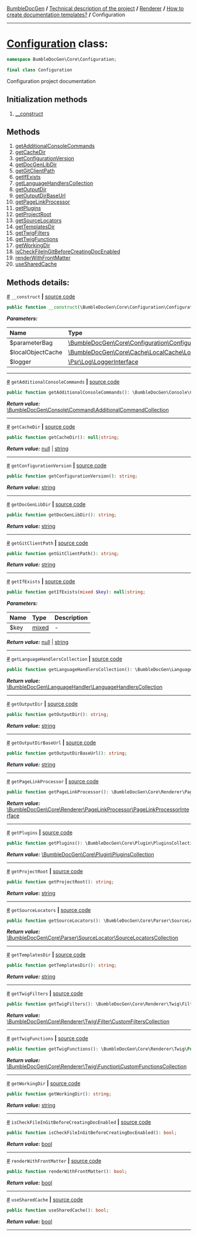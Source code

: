 [BumbleDocGen](/docs/README.md) **/**
[Technical description of the project](/docs/tech/readme.md) **/**
[Renderer](/docs/tech/03_renderer/readme.md) **/**
[How to create documentation templates?](/docs/tech/03_renderer/01_howToCreateTemplates/readme.md) **/**
Configuration

---


# [Configuration](https://github.com/bumble-tech/bumble-doc-gen/blob/master/src/Core/Configuration/Configuration.php#L30) class:

```php
namespace BumbleDocGen\Core\Configuration;

final class Configuration
```
Configuration project documentation

## Initialization methods

1. [__construct](#m-construct) 
## Methods

1. [getAdditionalConsoleCommands](#mgetadditionalconsolecommands) 
1. [getCacheDir](#mgetcachedir) 
1. [getConfigurationVersion](#mgetconfigurationversion) 
1. [getDocGenLibDir](#mgetdocgenlibdir) 
1. [getGitClientPath](#mgetgitclientpath) 
1. [getIfExists](#mgetifexists) 
1. [getLanguageHandlersCollection](#mgetlanguagehandlerscollection) 
1. [getOutputDir](#mgetoutputdir) 
1. [getOutputDirBaseUrl](#mgetoutputdirbaseurl) 
1. [getPageLinkProcessor](#mgetpagelinkprocessor) 
1. [getPlugins](#mgetplugins) 
1. [getProjectRoot](#mgetprojectroot) 
1. [getSourceLocators](#mgetsourcelocators) 
1. [getTemplatesDir](#mgettemplatesdir) 
1. [getTwigFilters](#mgettwigfilters) 
1. [getTwigFunctions](#mgettwigfunctions) 
1. [getWorkingDir](#mgetworkingdir) 
1. [isCheckFileInGitBeforeCreatingDocEnabled](#mischeckfileingitbeforecreatingdocenabled) 
1. [renderWithFrontMatter](#mrenderwithfrontmatter) 
1. [useSharedCache](#musesharedcache) 

## Methods details:

<a name="m-construct" href="#m-construct">#</a> `__construct`  **|** [source code](https://github.com/bumble-tech/bumble-doc-gen/blob/master/src/Core/Configuration/Configuration.php#L34)
```php
public function __construct(\BumbleDocGen\Core\Configuration\ConfigurationParameterBag $parameterBag, \BumbleDocGen\Core\Cache\LocalCache\LocalObjectCache $localObjectCache, \Psr\Log\LoggerInterface $logger);
```

***Parameters:***

| Name | Type | Description |
|:-|:-|:-|
$parameterBag | [\BumbleDocGen\Core\Configuration\ConfigurationParameterBag](https://github.com/bumble-tech/bumble-doc-gen/blob/master/src/Core/Configuration/ConfigurationParameterBag.php) | - |
$localObjectCache | [\BumbleDocGen\Core\Cache\LocalCache\LocalObjectCache](https://github.com/bumble-tech/bumble-doc-gen/blob/master/src/Core/Cache/LocalCache/LocalObjectCache.php) | - |
$logger | [\Psr\Log\LoggerInterface](https://github.com/php-fig/log/blob/master/src/LoggerInterface.php) | - |

---

<a name="mgetadditionalconsolecommands" href="#mgetadditionalconsolecommands">#</a> `getAdditionalConsoleCommands`  **|** [source code](https://github.com/bumble-tech/bumble-doc-gen/blob/master/src/Core/Configuration/Configuration.php#L377)
```php
public function getAdditionalConsoleCommands(): \BumbleDocGen\Console\Command\AdditionalCommandCollection;
```

***Return value:*** [\BumbleDocGen\Console\Command\AdditionalCommandCollection](https://github.com/bumble-tech/bumble-doc-gen/blob/master/src/Console/Command/AdditionalCommandCollection.php)

---

<a name="mgetcachedir" href="#mgetcachedir">#</a> `getCacheDir`  **|** [source code](https://github.com/bumble-tech/bumble-doc-gen/blob/master/src/Core/Configuration/Configuration.php#L205)
```php
public function getCacheDir(): null|string;
```

***Return value:*** [null](https://www.php.net/manual/en/language.types.null.php) | [string](https://www.php.net/manual/en/language.types.string.php)

---

<a name="mgetconfigurationversion" href="#mgetconfigurationversion">#</a> `getConfigurationVersion`  **|** [source code](https://github.com/bumble-tech/bumble-doc-gen/blob/master/src/Core/Configuration/Configuration.php#L42)
```php
public function getConfigurationVersion(): string;
```

***Return value:*** [string](https://www.php.net/manual/en/language.types.string.php)

---

<a name="mgetdocgenlibdir" href="#mgetdocgenlibdir">#</a> `getDocGenLibDir`  **|** [source code](https://github.com/bumble-tech/bumble-doc-gen/blob/master/src/Core/Configuration/Configuration.php#L367)
```php
public function getDocGenLibDir(): string;
```

***Return value:*** [string](https://www.php.net/manual/en/language.types.string.php)

---

<a name="mgetgitclientpath" href="#mgetgitclientpath">#</a> `getGitClientPath`  **|** [source code](https://github.com/bumble-tech/bumble-doc-gen/blob/master/src/Core/Configuration/Configuration.php#L256)
```php
public function getGitClientPath(): string;
```

***Return value:*** [string](https://www.php.net/manual/en/language.types.string.php)

---

<a name="mgetifexists" href="#mgetifexists">#</a> `getIfExists`  **|** [source code](https://github.com/bumble-tech/bumble-doc-gen/blob/master/src/Core/Configuration/Configuration.php#L395)
```php
public function getIfExists(mixed $key): null|string;
```

***Parameters:***

| Name | Type | Description |
|:-|:-|:-|
$key | [mixed](https://www.php.net/manual/en/language.types.mixed.php) | - |

***Return value:*** [null](https://www.php.net/manual/en/language.types.null.php) | [string](https://www.php.net/manual/en/language.types.string.php)

---

<a name="mgetlanguagehandlerscollection" href="#mgetlanguagehandlerscollection">#</a> `getLanguageHandlersCollection`  **|** [source code](https://github.com/bumble-tech/bumble-doc-gen/blob/master/src/Core/Configuration/Configuration.php#L166)
```php
public function getLanguageHandlersCollection(): \BumbleDocGen\LanguageHandler\LanguageHandlersCollection;
```

***Return value:*** [\BumbleDocGen\LanguageHandler\LanguageHandlersCollection](https://github.com/bumble-tech/bumble-doc-gen/blob/master/src/LanguageHandler/LanguageHandlersCollection.php)

---

<a name="mgetoutputdir" href="#mgetoutputdir">#</a> `getOutputDir`  **|** [source code](https://github.com/bumble-tech/bumble-doc-gen/blob/master/src/Core/Configuration/Configuration.php#L112)
```php
public function getOutputDir(): string;
```

***Return value:*** [string](https://www.php.net/manual/en/language.types.string.php)

---

<a name="mgetoutputdirbaseurl" href="#mgetoutputdirbaseurl">#</a> `getOutputDirBaseUrl`  **|** [source code](https://github.com/bumble-tech/bumble-doc-gen/blob/master/src/Core/Configuration/Configuration.php#L150)
```php
public function getOutputDirBaseUrl(): string;
```

***Return value:*** [string](https://www.php.net/manual/en/language.types.string.php)

---

<a name="mgetpagelinkprocessor" href="#mgetpagelinkprocessor">#</a> `getPageLinkProcessor`  **|** [source code](https://github.com/bumble-tech/bumble-doc-gen/blob/master/src/Core/Configuration/Configuration.php#L238)
```php
public function getPageLinkProcessor(): \BumbleDocGen\Core\Renderer\PageLinkProcessor\PageLinkProcessorInterface;
```

***Return value:*** [\BumbleDocGen\Core\Renderer\PageLinkProcessor\PageLinkProcessorInterface](https://github.com/bumble-tech/bumble-doc-gen/blob/master/src/Core/Renderer/PageLinkProcessor/PageLinkProcessorInterface.php)

---

<a name="mgetplugins" href="#mgetplugins">#</a> `getPlugins`  **|** [source code](https://github.com/bumble-tech/bumble-doc-gen/blob/master/src/Core/Configuration/Configuration.php#L187)
```php
public function getPlugins(): \BumbleDocGen\Core\Plugin\PluginsCollection;
```

***Return value:*** [\BumbleDocGen\Core\Plugin\PluginsCollection](https://github.com/bumble-tech/bumble-doc-gen/blob/master/src/Core/Plugin/PluginsCollection.php)

---

<a name="mgetprojectroot" href="#mgetprojectroot">#</a> `getProjectRoot`  **|** [source code](https://github.com/bumble-tech/bumble-doc-gen/blob/master/src/Core/Configuration/Configuration.php#L50)
```php
public function getProjectRoot(): string;
```

***Return value:*** [string](https://www.php.net/manual/en/language.types.string.php)

---

<a name="mgetsourcelocators" href="#mgetsourcelocators">#</a> `getSourceLocators`  **|** [source code](https://github.com/bumble-tech/bumble-doc-gen/blob/master/src/Core/Configuration/Configuration.php#L66)
```php
public function getSourceLocators(): \BumbleDocGen\Core\Parser\SourceLocator\SourceLocatorsCollection;
```

***Return value:*** [\BumbleDocGen\Core\Parser\SourceLocator\SourceLocatorsCollection](https://github.com/bumble-tech/bumble-doc-gen/blob/master/src/Core/Parser/SourceLocator/SourceLocatorsCollection.php)

---

<a name="mgettemplatesdir" href="#mgettemplatesdir">#</a> `getTemplatesDir`  **|** [source code](https://github.com/bumble-tech/bumble-doc-gen/blob/master/src/Core/Configuration/Configuration.php#L84)
```php
public function getTemplatesDir(): string;
```

***Return value:*** [string](https://www.php.net/manual/en/language.types.string.php)

---

<a name="mgettwigfilters" href="#mgettwigfilters">#</a> `getTwigFilters`  **|** [source code](https://github.com/bumble-tech/bumble-doc-gen/blob/master/src/Core/Configuration/Configuration.php#L295)
```php
public function getTwigFilters(): \BumbleDocGen\Core\Renderer\Twig\Filter\CustomFiltersCollection;
```

***Return value:*** [\BumbleDocGen\Core\Renderer\Twig\Filter\CustomFiltersCollection](https://github.com/bumble-tech/bumble-doc-gen/blob/master/src/Core/Renderer/Twig/Filter/CustomFiltersCollection.php)

---

<a name="mgettwigfunctions" href="#mgettwigfunctions">#</a> `getTwigFunctions`  **|** [source code](https://github.com/bumble-tech/bumble-doc-gen/blob/master/src/Core/Configuration/Configuration.php#L272)
```php
public function getTwigFunctions(): \BumbleDocGen\Core\Renderer\Twig\Function\CustomFunctionsCollection;
```

***Return value:*** [\BumbleDocGen\Core\Renderer\Twig\Function\CustomFunctionsCollection](https://github.com/bumble-tech/bumble-doc-gen/blob/master/src/Core/Renderer/Twig/Function/CustomFunctionsCollection.php)

---

<a name="mgetworkingdir" href="#mgetworkingdir">#</a> `getWorkingDir`  **|** [source code](https://github.com/bumble-tech/bumble-doc-gen/blob/master/src/Core/Configuration/Configuration.php#L358)
```php
public function getWorkingDir(): string;
```

***Return value:*** [string](https://www.php.net/manual/en/language.types.string.php)

---

<a name="mischeckfileingitbeforecreatingdocenabled" href="#mischeckfileingitbeforecreatingdocenabled">#</a> `isCheckFileInGitBeforeCreatingDocEnabled`  **|** [source code](https://github.com/bumble-tech/bumble-doc-gen/blob/master/src/Core/Configuration/Configuration.php#L344)
```php
public function isCheckFileInGitBeforeCreatingDocEnabled(): bool;
```

***Return value:*** [bool](https://www.php.net/manual/en/language.types.boolean.php)

---

<a name="mrenderwithfrontmatter" href="#mrenderwithfrontmatter">#</a> `renderWithFrontMatter`  **|** [source code](https://github.com/bumble-tech/bumble-doc-gen/blob/master/src/Core/Configuration/Configuration.php#L330)
```php
public function renderWithFrontMatter(): bool;
```

***Return value:*** [bool](https://www.php.net/manual/en/language.types.boolean.php)

---

<a name="musesharedcache" href="#musesharedcache">#</a> `useSharedCache`  **|** [source code](https://github.com/bumble-tech/bumble-doc-gen/blob/master/src/Core/Configuration/Configuration.php#L316)
```php
public function useSharedCache(): bool;
```

***Return value:*** [bool](https://www.php.net/manual/en/language.types.boolean.php)

---
